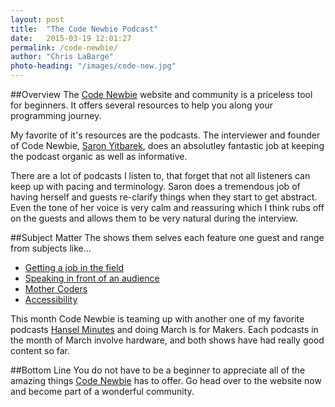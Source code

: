 ```yaml
---
layout: post
title:  "The Code Newbie Podcast"
date:   2015-03-19 12:01:27
permalink: /code-newbie/
author: "Chris LaBarge"
photo-heading: "/images/code-new.jpg"
---
```


##Overview
The [Code Newbie](http://www.codenewbie.org) website and community is a priceless tool for beginners.  It 
offers several resources to help you along your programming journey.

My favorite of it's resources are the podcasts.  The interviewer and 
founder of Code Newbie, [Saron Yitbarek](https://twitter.com/saronyitbarek), does
an absolutley fantastic job at keeping the podcast organic as well as informative.

There are a lot of podcasts I listen to, that forget that not all listeners can
keep up with pacing and terminology.  Saron does a tremendous job of having
herself and guests re-clarify  things when they start to get abstract. Even the
tone of her voice is very calm and reassuring which I think rubs off on the guests
and allows them to be very natural during the interview. 


##Subject Matter
The shows them selves each feature one guest and range from subjects like... 

- [Getting a job in the field](http://www.codenewbie.org/podcast/autotune-inclusivity-and-getting-a-job)
- [Speaking in front of an audience](http://www.codenewbie.org/podcast/ep-5-speaking-of-speaking)
- [Mother Coders](http://www.codenewbie.org/podcast/mother-coders)
- [Accessibility](http://www.codenewbie.org/podcast/accessibility)

This month Code Newbie is teaming up with another one of my favorite podcasts
[Hansel Minutes](http://hanselminutes.com/) and doing March is for Makers.  Each
podcasts in the month of March involve hardware, and both shows have had really
good content so far.

##Bottom Line
You do not have to be a beginner to appreciate all of the amazing things
[Code Newbie](http://www.codenewbie.org) has to  offer. Go head over to the 
website now and become part of a wonderful community.
 
  